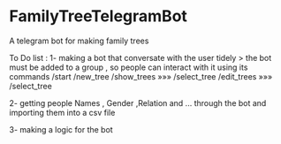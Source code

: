 # FamilyTreeTelegramBot
A telegram bot for making family trees


To Do list : 
1- making a bot that conversate with the user tidely > 
  the bot must be added to a group , so people can interact with it using its commands 
  /start
  /new_tree
  /show_trees  »»» /select_tree
  /edit_trees  »»» /select_tree

2- getting people Names , Gender ,Relation and ... through the bot and importing them into a csv file

3- making a logic for the bot
